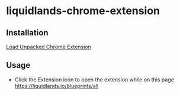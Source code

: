 # liquidlands-chrome-extension

## Installation

[Load Unpacked Chrome Extension](https://developer.chrome.com/docs/extensions/mv3/getstarted/development-basics/#load-unpacked)

## Usage

- Click the Extension icon to open the extension while on this page https://liquidlands.io/blueprints/all 
